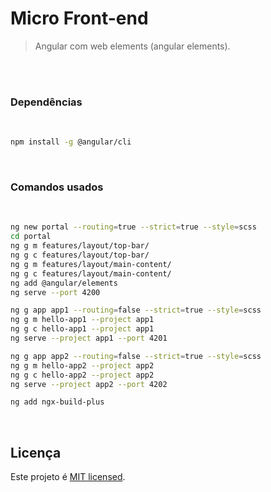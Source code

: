 # Micro Front-end

> Angular com web elements (angular elements).


<br>
<br>

### Dependências

<br>

```sh
npm install -g @angular/cli
```

<br>

### Comandos usados

<br>

```sh
ng new portal --routing=true --strict=true --style=scss
cd portal
ng g m features/layout/top-bar/
ng g c features/layout/top-bar/
ng g m features/layout/main-content/
ng g c features/layout/main-content/
ng add @angular/elements
ng serve --port 4200

ng g app app1 --routing=false --strict=true --style=scss
ng g m hello-app1 --project app1
ng g c hello-app1 --project app1
ng serve --project app1 --port 4201

ng g app app2 --routing=false --strict=true --style=scss
ng g m hello-app2 --project app2
ng g c hello-app2 --project app2
ng serve --project app2 --port 4202

ng add ngx-build-plus
```

<br>

## Licença

Este projeto é [MIT licensed](./LICENSE).

